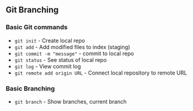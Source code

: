 ## Git Branching

### Basic Git commands

* `git init` - Create local repo
* `git add` - Add modified files to index (staging)
* `git commit -m "message"` - commit to local repo
* `git status` - See status of local repo
* `git log` - View commit log
* `git remote add origin URL` - Connect local repository to remote URL


### Basic Branching
* `git branch` - Show branches, current branch
